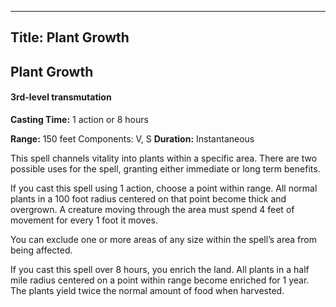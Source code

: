 -------------------------
Title: Plant Growth
-------------------------

## Plant Growth

#### 3rd-level transmutation


**Casting Time:** 1 action or 8 hours

**Range:** 150 feet Components: V, S
**Duration:** Instantaneous


This spell channels vitality into plants within a specific area. There
are two possible uses for the spell, granting either immediate or
long term benefits.

If you cast this spell using 1 action, choose a point within range. All
normal plants in a 100 foot radius centered on that point become
thick and overgrown. A creature moving through the area must spend 4
feet of movement for every 1 foot it moves.

You can exclude one or more areas of any size within the spell’s area
from being affected.

If you cast this spell over 8 hours, you enrich the land. All plants in
a half mile radius centered on a point within range become enriched
for 1 year. The plants yield twice the normal amount of food when
harvested.

